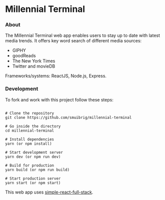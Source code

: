# Millennial Terminal 

### About
The Millennial Terminal web app enables users to stay up to date with latest media trends. 
It offers key word search of different media sources:
* GIPHY
* goodReads
* The New York Times
* Twitter and movieDB   

Frameworks/systems: ReactJS, Node.js, Express.  

 
### Development 
To fork and work with this project follow these steps:

```

# Clone the repository
git clone https://github.com/smuibrig/millennial-terminal

# Go inside the directory
cd millennial-terminal

# Install dependencies
yarn (or npm install)

# Start development server
yarn dev (or npm run dev)

# Build for production
yarn build (or npm run build)

# Start production server
yarn start (or npm start)

```
This web app uses [simple-react-full-stack](https://github.com/crsandeep/simple-react-full-stack).

